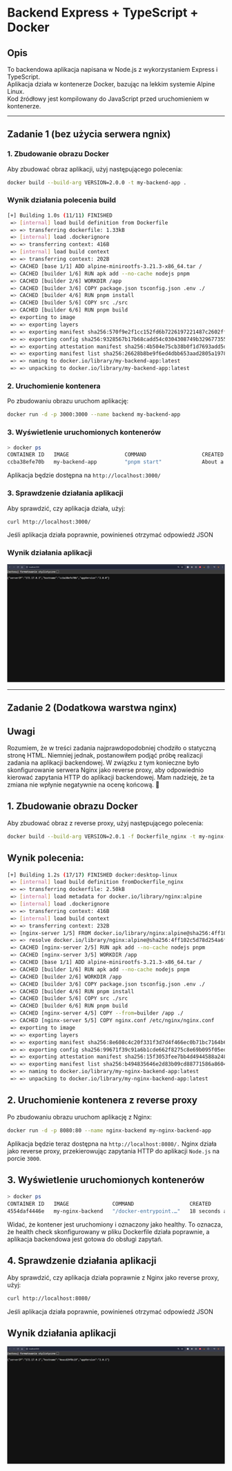 # Backend Express + TypeScript + Docker

## Opis

To backendowa aplikacja napisana w Node.js z wykorzystaniem Express i TypeScript.  
Aplikacja działa w kontenerze Docker, bazując na lekkim systemie Alpine Linux.  
Kod źródłowy jest kompilowany do JavaScript przed uruchomieniem w kontenerze.

---

## Zadanie 1 (bez użycia serwera ngnix)

### 1. **Zbudowanie obrazu Docker**

Aby zbudować obraz aplikacji, użyj następującego polecenia:

```bash
docker build --build-arg VERSION=2.0.0 -t my-backend-app .
```

### Wynik działania polecenia build

```bash
[+] Building 1.0s (11/11) FINISHED                                                                                  docker:desktop-linux
 => [internal] load build definition from Dockerfile                                                                0.0s
 => => transferring dockerfile: 1.33kB                                                                              0.0s
 => [internal] load .dockerignore                                                                                   0.0s
 => => transferring context: 416B                                                                                   0.0s
 => [internal] load build context                                                                                   0.0s
 => => transferring context: 202B                                                                                   0.0s
 => CACHED [base 1/1] ADD alpine-minirootfs-3.21.3-x86_64.tar /                                                     0.0s
 => CACHED [builder 1/6] RUN apk add --no-cache nodejs pnpm                                                         0.0s
 => CACHED [builder 2/6] WORKDIR /app                                                                               0.0s
 => CACHED [builder 3/6] COPY package.json tsconfig.json .env ./                                                    0.0s
 => CACHED [builder 4/6] RUN pnpm install                                                                           0.0s
 => CACHED [builder 5/6] COPY src ./src                                                                             0.0s
 => CACHED [builder 6/6] RUN pnpm build                                                                             0.0s
 => exporting to image                                                                                              0.6s
 => => exporting layers                                                                                             0.0s
 => => exporting manifest sha256:570f9e2f1cc152fd6b7226197221487c2602fff7d006d54fcaf85bf226586cdd                   0.0s
 => => exporting config sha256:9328567b17b68cadd54c0304308749b329677355c778d46a8c4f5460592c6abb                     0.0s
 => => exporting attestation manifest sha256:4b504e75cb38b0f1d7693add5d8401d6f1311382f1598e582938e35a3c748b19       0.3s
 => => exporting manifest list sha256:26628b8be9f6ed4dbb653aad2805a1978561a275317ef025746aef87a9edf806              0.0s
 => => naming to docker.io/library/my-backend-app:latest                                                            0.0s
 => => unpacking to docker.io/library/my-backend-app:latest                                                         0.0s
```

### 2. Uruchomienie kontenera

Po zbudowaniu obrazu uruchom aplikację:

```bash
docker run -d -p 3000:3000 --name backend my-backend-app
```

### 3. Wyświetlenie uruchomionych kontenerów

```bash
> docker ps
CONTAINER ID   IMAGE                  COMMAND                  CREATED              STATUS                    PORTS                    NAMES
ccba38efe70b   my-backend-app         "pnpm start"             About a minute ago   Up About a minute         0.0.0.0:3000->3000/tcp   backend
```

Aplikacja będzie dostępna na `http://localhost:3000/`

### 3. Sprawdzenie działania aplikacji

Aby sprawdzić, czy aplikacja działa, użyj:

```bash
curl http://localhost:3000/
```

Jeśli aplikacja działa poprawnie, powinieneś otrzymać odpowiedź JSON

### Wynik działania aplikacji

![Image](screenshots/wynik_1.png)

---

## Zadanie 2 (Dodatkowa warstwa nginx)

## Uwagi

Rozumiem, że w treści zadania najprawdopodobniej chodziło o statyczną stronę HTML. Niemniej jednak, postanowiłem podjąć próbę realizacji zadania na aplikacji backendowej. W związku z tym konieczne było skonfigurowanie serwera Nginx jako reverse proxy, aby odpowiednio kierować zapytania HTTP do aplikacji backendowej. Mam nadzieję, że ta zmiana nie wpłynie negatywnie na ocenę końcową. 🤗

## 1. **Zbudowanie obrazu Docker**

Aby zbudować obraz z reverse proxy, użyj następującego polecenia:

```bash
docker build --build-arg VERSION=2.0.1 -f Dockerfile_nginx -t my-nginx-backend-app .
```

## Wynik polecenia:

```bash
[+] Building 1.2s (17/17) FINISHED docker:desktop-linux
 => [internal] load build definition fromDockerfile_nginx                                                                           0.0s
 => => transferring dockerfile: 2.50kB                                                                                              0.0s
 => [internal] load metadata for docker.io/library/nginx:alpine                                                                     0.5s
 => [internal] load .dockerignore                                                                                                   0.0s
 => => transferring context: 416B                                                                                                   0.0s
 => [internal] load build context                                                                                                   0.0s
 => => transferring context: 232B                                                                                                   0.0s
 => [nginx-server 1/5] FROM docker.io/library/nginx:alpine@sha256:4ff102c5d78d254a6f0da062b3cf39eaf07f01eec0927fd21e219d0af8bc0591  0.1s
 => => resolve docker.io/library/nginx:alpine@sha256:4ff102c5d78d254a6f0da062b3cf39eaf07f01eec0927fd21e219d0af8bc0591               0.1s
 => CACHED [nginx-server 2/5] RUN apk add --no-cache nodejs pnpm                                                                    0.0s
 => CACHED [nginx-server 3/5] WORKDIR /app                                                                                          0.0s
 => CACHED [base 1/1] ADD alpine-minirootfs-3.21.3-x86_64.tar /                                                                     0.0s
 => CACHED [builder 1/6] RUN apk add --no-cache nodejs pnpm                                                                         0.0s
 => CACHED [builder 2/6] WORKDIR /app                                                                                               0.0s
 => CACHED [builder 3/6] COPY package.json tsconfig.json .env ./                                                                    0.0s
 => CACHED [builder 4/6] RUN pnpm install                                                                                           0.0s
 => CACHED [builder 5/6] COPY src ./src                                                                                             0.0s
 => CACHED [builder 6/6] RUN pnpm build                                                                                             0.0s
 => CACHED [nginx-server 4/5] COPY --from=builder /app ./                                                                           0.0s
 => CACHED [nginx-server 5/5] COPY nginx.conf /etc/nginx/nginx.conf                                                                 0.0s
 => exporting to image                                                                                                              0.2s
 => => exporting layers                                                                                                             0.0s
 => => exporting manifest sha256:8e608c4c20f331f3d7d4f466ec0b71bc7164b6f1808aacbde1e07ef8f04080f9                                   0.0s
 => => exporting config sha256:99671f39c91a6b1cde662f8275c8e69b095f05ed4f5d1ea342d65ea61fe2f3e1                                     0.0s
 => => exporting attestation manifest sha256:15f3053fee7bb4d4944588a2484575943c1633777217585c256fe66e34bb099a                       0.1s
 => => exporting manifest list sha256:b494835646e2d83b09cd88771586a86041b8783db41df56ddee6adbbab25ff93                              0.0s
 => => naming to docker.io/library/my-nginx-backend-app:latest                                                                      0.0s
 => => unpacking to docker.io/library/my-nginx-backend-app:latest                                                                   0.0s
```

## 2. **Uruchomienie kontenera z reverse proxy**

Po zbudowaniu obrazu uruchom aplikację z Nginx:

```bash
docker run -d -p 8080:80 --name nginx-backend my-nginx-backend-app
```

Aplikacja będzie teraz dostępna na `http://localhost:8080/.` Nginx działa jako reverse proxy, przekierowując zapytania HTTP do aplikacji `Node.js` na porcie `3000`.

## 3. **Wyświetlenie uruchomionych kontenerów**

```bash
> docker ps
CONTAINER ID   IMAGE              COMMAND                  CREATED          STATUS                    PORTS                  NAMES
4554daf4446e   my-nginx-backend   "/docker-entrypoint.…"   18 seconds ago   Up 18 seconds (healthy)   0.0.0.0:8080->80/tcp   nginx-backend
```

Widać, że kontener jest uruchomiony i oznaczony jako healthy. To oznacza, że health check skonfigurowany w pliku Dockerfile działa poprawnie, a aplikacja backendowa jest gotowa do obsługi zapytań.

## 4. **Sprawdzenie działania aplikacji**

Aby sprawdzić, czy aplikacja działa poprawnie z Nginx jako reverse proxy, użyj:

```bash
curl http://localhost:8080/
```

Jeśli aplikacja działa poprawnie, powinieneś otrzymać odpowiedź JSON

## **Wynik działania aplikacji**

![Image](screenshots/wynik_2.png)
